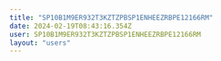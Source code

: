 ```yaml
---
title: "SP10B1M9ER932T3KZTZPBSP1ENHEEZRBPE12166RM"
date: 2024-02-19T08:43:16.354Z
user: SP10B1M9ER932T3KZTZPBSP1ENHEEZRBPE12166RM
layout: "users"
---
```

    